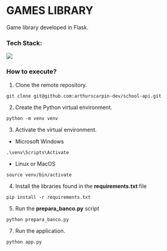 # GAMES LIBRARY
Game library developed in Flask.

### Tech Stack:
<p align="left">
    <a href="https://skillicons.dev">
        <img src="https://skillicons.dev/icons?i=python,flask,mysql"/>
    </a>
</p>


### How to execute?
1. Clone the remote repository.
```
git clone git@github.com:arthurscarpin-dev/school-api.git
```

2. Create the Python virtual environment.
```
python -m venv venv
```

3. Activate the virtual environment.
* Microsoft Windows
```
.\venv\Scripts\Activate
```
* Linux or MacOS
```
source venv/bin/activate
```

4. Install the libraries found in the **requirements.txt** file
```
pip install -r requirements.txt
```

5. Run the **prepara_banco.py** script
```
python prepara_banco.py
```

7. Run the application.
```
python app.py
```
